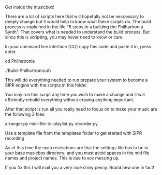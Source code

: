 Get inside the musicbox!

There are a lot of scripts here that will hopefully not be neccessary to deeply change but it would help to know what these scripts do. The build process is explained in the file "6 steps to a building the Philhartronia Synth". That covers what is needed to understand the build process. But since this is scripting, you may never need to know or care.

In your command line interface (CLI) copy this code and paste it in, press enter.

cd Philhatronia

./Build-Philhartronia.sh

This will do everything needed to run prepare your system to become a SIPR engine with the scripts in this folder.

You may run this script any time you wish to make a change and it will efficiently rebuild everything without erasing
anything important.

After that script is run all you really need to focus on to make your music are the following 3 files:

arranger.py
midi-file-to-playlist.py
recorder.py

Use a template file from the templates folder to get started with SIPR recording.

As of this time the main restrictions are that the settings file has to be in your base musicbox directory. and you must
avoid spaces in the mid file names and project names. This is due to sox messing up.

If you fix this I will mail you a very nice shiny penny. Brand new one in fact!
